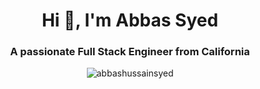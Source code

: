 <h1 align="center">Hi 👋, I'm Abbas Syed</h1>
<h3 align="center">A passionate Full Stack Engineer from California</h3>
<p align="center"> <img src="https://komarev.com/ghpvc/?username=abbashussainsyed&label=Profile%20views&color=0e75b6&style=flat" alt="abbashussainsyed" /> </p>
